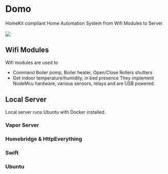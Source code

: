 # Domo
HomeKit compliant Home Automation System from Wifi Modules to Server
<br><br>
![](https://docs.google.com/uc?id=0BxOSr4OUvNOfQU1MRTBYV1FOSEU)
<br>
## Wifi Modules
Wifi modules are used to 
- Command Boiler pomp, Boiler heater, Open/Close Rollers shutters
- Get indoor temperature/humidity, in bed presence
They implement NodeMcu hardware, various sensors, relays and are USB powered. 
## Local Server
Local server runs Ubuntu with Docker installed. 
### Vapor Server
### Homebridge & HttpEverything
### Swift
### Ubuntu



